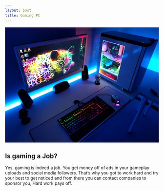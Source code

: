 ```yaml
---
layout: post 
title: Gaming PC
---
```


![image title](/images/gamingpc.jpg)

## Is gaming a Job?

 Yes, gaming is indeed a job. You get money off of ads in your gameplay uploads and social media followers. That’s why you got to work hard and try your best to get noticed and from there you can contact companies to sponsor you, Hard work pays off. 

